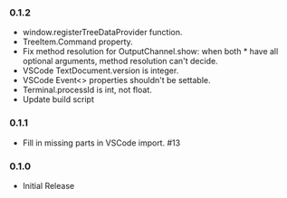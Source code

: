 ### 0.1.2

* window.registerTreeDataProvider function.
* TreeItem.Command property.
* Fix method resolution for OutputChannel.show: when both * have all optional arguments, method resolution can't decide.
* VSCode TextDocument.version is integer.
* VSCode Event<> properties shouldn't be settable.
* Terminal.processId is int, not float.
* Update build script

### 0.1.1

* Fill in missing parts in VSCode import. #13

### 0.1.0

* Initial Release